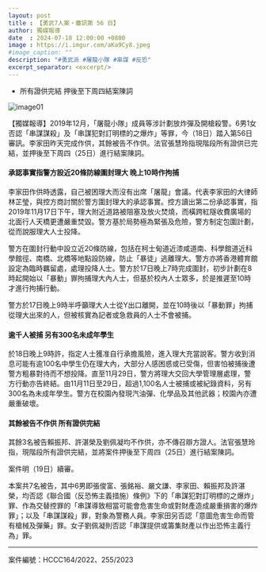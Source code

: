 ```yaml
---
layout: post
title : 【勇武7人案・審訊第 56 日】
author: 獨媒報導
date  : 2024-07-18 12:00:00 +0800
image : https://i.imgur.com/aKa9Cy8.jpeg
#image_caption: ""
description: "#勇武派 #屠龍小隊 #串謀 #反恐"
excerpt_separator: <excerpt/>
---
```


- 所有證供完結 押後至下周四結案陳詞

<excerpt/>

![image01](https://i.imgur.com/jpuSCou.png)

【獨媒報導】2019年12月，「屠龍小隊」成員等涉計劃放炸彈及開槍殺警。6男1女否認「串謀謀殺」及「串謀犯對訂明標的之爆炸」等罪，今（18日）踏入第56日審訊。李家田昨天完成作供，其餘被告不作供。法官張慧玲指現階段所有證供已完結，並押後至下周四（25日）進行結案陳詞。

#### 承認事實指警方設近20條防線圍封理大 晚上10時作拘捕

李家田作供時透露，自己被困理大而沒有出席「屠龍」會議。代表李家田的大律師林芷瑩，與控方商討關於警方圍封理大的承認事實。控方讀出第二份承認事實，指2019年11月17日下午，理大附近道路被阻塞及放火焚燒，而橫跨紅隧收費廣場的北面行人天橋更遭嚴重焚毀。警方基於局勢極為緊張及危險，警方制定包圍計劃，從而說服理大人士投降。

警方在圍封行動中設立近20條防線，包括在柯士甸道近漆咸道南、科學館道近科學館徑、南橋、北橋等地點設防線，防止「暴徒」逃離理大。警方亦將香港體育館設定為臨時羈留處，處理投降人士。警方於17日晚上7時完成圍封，初步計劃在8時起開始以「暴動」罪拘捕理大內人士，但基於校內人士眾多，於是推遲至10時才進行拘捕行動。

警方於17日晚上9時半呼籲理大人士從Y出口離開，並在10時後以「暴動罪」拘捕從理大出來的人，但被核實為記者或急救員的人士不會被捕。

#### 逾千人被捕 另有300名未成年學生

於18日晚上9時許，指定人士獲准自行承擔風險，進入理大充當說客。警方收到消息可能有逾100名中學生仍在理大內，大部分人感困惑或已受傷，但害怕被捕後遭警方粗暴對待而不想投降。直至11月29日，警方將理大交回大學管理層處理，警方行動亦告終結。由11月11日至29日，超過1,100名人士被捕或被紀錄資料，另有300名為未成年學生。警方在校園內發現汽油彈、化學品及其他武器；校園內亦遭嚴重破壞。

#### 其餘被告不作供 所有證供完結

其餘3名被告賴振邦、許湛榮及劉佩凝均不作供，亦不傳召辯方證人。法官張慧玲指，現階段所有證供完結，並將案件押後至下周四（25日）進行結案陳詞。

案件明（19日）續審。

本案共7名被告，其中6男即張俊富、張銘裕、嚴文謙、李家田、賴振邦及許湛榮，均否認《聯合國（反恐怖主義措施）條例》下的「串謀犯對訂明標的之爆炸」罪、作為交替控罪的「串謀導致相當可能會危害生命或對財產造成嚴重損害的爆炸罪」；以及「串謀謀殺」罪，對象為警務人員。李家田另否認「意圖危害生命而管有槍械及彈藥」罪。女子劉佩凝則否認「串謀提供或籌集財產以作出恐怖主義行為」罪。

---

案件編號：HCCC164/2022、255/2023
